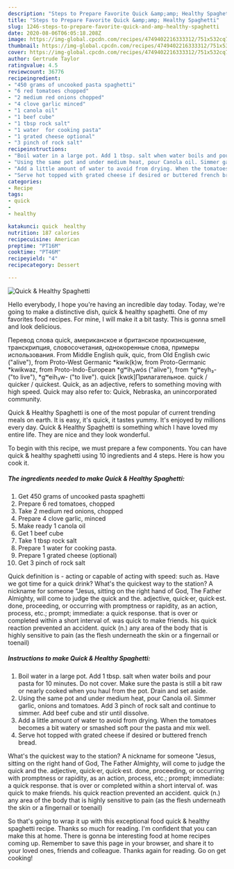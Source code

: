 ```yaml
---
description: "Steps to Prepare Favorite Quick &amp;amp; Healthy Spaghetti"
title: "Steps to Prepare Favorite Quick &amp;amp; Healthy Spaghetti"
slug: 1246-steps-to-prepare-favorite-quick-and-amp-healthy-spaghetti
date: 2020-08-06T06:05:18.208Z
image: https://img-global.cpcdn.com/recipes/4749402216333312/751x532cq70/quick-healthy-spaghetti-recipe-main-photo.jpg
thumbnail: https://img-global.cpcdn.com/recipes/4749402216333312/751x532cq70/quick-healthy-spaghetti-recipe-main-photo.jpg
cover: https://img-global.cpcdn.com/recipes/4749402216333312/751x532cq70/quick-healthy-spaghetti-recipe-main-photo.jpg
author: Gertrude Taylor
ratingvalue: 4.5
reviewcount: 36776
recipeingredient:
- "450 grams of uncooked pasta spaghetti"
- "6 red tomatoes chopped"
- "2 medium red onions chopped"
- "4 clove garlic minced"
- "1 canola oil"
- "1 beef cube"
- "1 tbsp rock salt"
- "1 water  for cooking pasta"
- "1 grated cheese optional"
- "3 pinch of rock salt"
recipeinstructions:
- "Boil water in a large pot. Add 1 tbsp. salt when water boils and pour pasta for 10 minutes. Do not cover. Make sure the pasta is still a bit raw or nearly cooked when you haul from the pot. Drain and set aside."
- "Using the same pot and under medium heat, pour Canola oil. Simmer garlic, onions and tomatoes. Add 3 pinch of rock salt and continue to simmer. Add beef cube and stir until dissolve."
- "Add a little amount of water to avoid from drying. When the tomatoes becomes a bit watery or smashed soft pour the pasta and mix well."
- "Serve hot topped with grated cheese if desired or buttered french bread."
categories:
- Recipe
tags:
- quick
- 
- healthy

katakunci: quick  healthy 
nutrition: 187 calories
recipecuisine: American
preptime: "PT16M"
cooktime: "PT46M"
recipeyield: "4"
recipecategory: Dessert

---
```



![Quick &amp; Healthy Spaghetti](https://img-global.cpcdn.com/recipes/4749402216333312/751x532cq70/quick-healthy-spaghetti-recipe-main-photo.jpg)

Hello everybody, I hope you're having an incredible day today. Today, we're going to make a distinctive dish, quick &amp; healthy spaghetti. One of my favorites food recipes. For mine, I will make it a bit tasty. This is gonna smell and look delicious.

Перевод слова quick, американское и британское произношение, транскрипция, словосочетания, однокоренные слова, примеры использования. From Middle English quik, quic, from Old English cwic (&#34;alive&#34;), from Proto-West Germanic *kwik(k)w, from Proto-Germanic *kwikwaz, from Proto-Indo-European *gʷih₃wós (&#34;alive&#34;), from *gʷeyh₃- (&#34;to live&#34;), *gʷeih₃w- (&#34;to live&#34;). quick [kwɪk]Прилагательное. quick / quicker / quickest. Quick, as an adjective, refers to something moving with high speed. Quick may also refer to: Quick, Nebraska, an unincorporated community.

Quick &amp; Healthy Spaghetti is one of the most popular of current trending meals on earth. It is easy, it's quick, it tastes yummy. It's enjoyed by millions every day. Quick &amp; Healthy Spaghetti is something which I have loved my entire life. They are nice and they look wonderful.


To begin with this recipe, we must prepare a few components. You can have quick &amp; healthy spaghetti using 10 ingredients and 4 steps. Here is how you cook it.

<!--inarticleads1-->

##### The ingredients needed to make Quick &amp; Healthy Spaghetti:

1. Get 450 grams of uncooked pasta spaghetti
1. Prepare 6 red tomatoes, chopped
1. Take 2 medium red onions, chopped
1. Prepare 4 clove garlic, minced
1. Make ready 1 canola oil
1. Get 1 beef cube
1. Take 1 tbsp rock salt
1. Prepare 1 water  for cooking pasta.
1. Prepare 1 grated cheese (optional)
1. Get 3 pinch of rock salt


Quick definition is - acting or capable of acting with speed: such as. Have we got time for a quick drink? What&#39;s the quickest way to the station? A nickname for someone &#34;Jesus, sitting on the right hand of God, The Father Almighty, will come to judge the quick and the. adjective, quick·er, quick·est. done, proceeding, or occurring with promptness or rapidity, as an action, process, etc.; prompt; immediate: a quick response. that is over or completed within a short interval of. was quick to make friends. his quick reaction prevented an accident. quick (n.) any area of the body that is highly sensitive to pain (as the flesh underneath the skin or a fingernail or toenail) 

<!--inarticleads2-->

##### Instructions to make Quick &amp; Healthy Spaghetti:

1. Boil water in a large pot. Add 1 tbsp. salt when water boils and pour pasta for 10 minutes. Do not cover. Make sure the pasta is still a bit raw or nearly cooked when you haul from the pot. Drain and set aside.
1. Using the same pot and under medium heat, pour Canola oil. Simmer garlic, onions and tomatoes. Add 3 pinch of rock salt and continue to simmer. Add beef cube and stir until dissolve.
1. Add a little amount of water to avoid from drying. When the tomatoes becomes a bit watery or smashed soft pour the pasta and mix well.
1. Serve hot topped with grated cheese if desired or buttered french bread.


What&#39;s the quickest way to the station? A nickname for someone &#34;Jesus, sitting on the right hand of God, The Father Almighty, will come to judge the quick and the. adjective, quick·er, quick·est. done, proceeding, or occurring with promptness or rapidity, as an action, process, etc.; prompt; immediate: a quick response. that is over or completed within a short interval of. was quick to make friends. his quick reaction prevented an accident. quick (n.) any area of the body that is highly sensitive to pain (as the flesh underneath the skin or a fingernail or toenail) 

So that's going to wrap it up with this exceptional food quick &amp; healthy spaghetti recipe. Thanks so much for reading. I'm confident that you can make this at home. There is gonna be interesting food at home recipes coming up. Remember to save this page in your browser, and share it to your loved ones, friends and colleague. Thanks again for reading. Go on get cooking!
